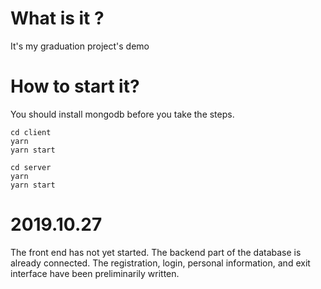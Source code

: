 # What is it ?
It's my graduation project's demo

# How to start it?
You should install mongodb before you take the steps.
```
cd client
yarn
yarn start
```
```
cd server
yarn
yarn start
```

# 2019.10.27 
The front end has not yet started.
The backend part of the database is already connected.
The registration, login, personal information, and exit interface have been preliminarily written.
